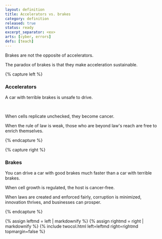 ```yaml
---
layout: definition
title: Accelerators vs. brakes
category: definition
released: true
status: ready
excerpt_separator: <ex>
arts: [cyber, errors]
defs: [teach]
---
```


Brakes are not the opposite of accelerators.

The paradox of brakes is that they make acceleration sustainable.

{% capture left %}

### Accelerators

A car with terrible brakes is unsafe to drive.

&nbsp;

When cells replicate unchecked, they become cancer.

When the rule of law is weak, those who are beyond law's reach
are free to enrich themselves.

{% endcapture %}

{% capture right %}

### Brakes

You can drive a car with good brakes much faster than a car with
terrible brakes.

When cell growth is regulated, the host is cancer-free.

When laws are created and enforced fairly, corruption is minimized,
innovation thrives, and businesses can prosper.

{% endcapture %}

{% assign leftmd = left | markdownify %}
{% assign rightmd = right | markdownify %}
{% include twocol.html left=leftmd right=rightmd topmargin=false %}


